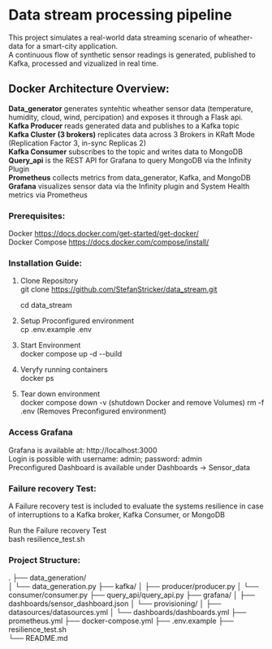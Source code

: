 # Data stream processing pipeline

This project simulates a real-world data streaming scenario of wheather-data for a smart-city application. <br />
A continuous flow of synthetic sensor readings is generated, published to Kafka, processed and vizualized in real time.


## Docker Architecture Overview:

**Data_generator** generates syntehtic wheather sensor data (temperature, humidity, cloud, wind, percipation) and exposes it through a Flask api. <br />
**Kafka Producer** reads generated data and publishes to a Kafka topic <br />
**Kafka Cluster (3 brokers)** replicates data across 3 Brokers in KRaft Mode (Replication Factor 3, in-sync Replicas 2) <br />
**Kafka Consumer** subscribes to the topic and writes data to MongoDB <br />
**Query_api** is the REST API for Grafana to query MongoDB via the Infinity Plugin <br />
**Prometheus** collects metrics from data_generator, Kafka, and MongoDB <br />
**Grafana** visualizes sensor data via the Infinity plugin and System Health metrics via Prometheus <br />





### Prerequisites:
Docker https://docs.docker.com/get-started/get-docker/ <br />
Docker Compose https://docs.docker.com/compose/install/

### Installation Guide:

1. Clone Repository <br />
git clone https://github.com/StefanStricker/data_stream.git

    cd data_stream 

2. Setup Proconfigured environment <br />
cp .env.example .env

3. Start Environment <br />
docker compose up -d --build

4. Veryfy running containers <br />
docker ps

5. Tear down environment  <br />
docker compose down -v (shutdown Docker and remove Volumes)
rm -f .env (Removes Preconfigured environment)

### Access Grafana 

Grafana is available at: http://localhost:3000 <br />
Login is possible with username: admin; password: admin <br />
Preconfigured Dashboard is available under Dashboards -> Sensor_data <br />

### Failure recovery Test:

A Failure recovery test is included to evaluate the systems resilience in case of interruptions to a Kafka broker, Kafka Consumer, or MongoDB 

Run the Failure recovery Test <br />
bash resilience_test.sh


### Project Structure:

.
├── data_generation/        
│   └── data_generation.py
├── kafka/
│   ├── producer/producer.py
│   └── consumer/consumer.py
├── query_api/query_api.py 
├── grafana/
│   ├── dashboards/sensor_dashboard.json
│   └── provisioning/
│       ├── datasources/datasources.yml
│       └── dashboards/dashboards.yml
├── prometheus.yml
├── docker-compose.yml
├── .env.example
├── resilience_test.sh     
└── README.md


